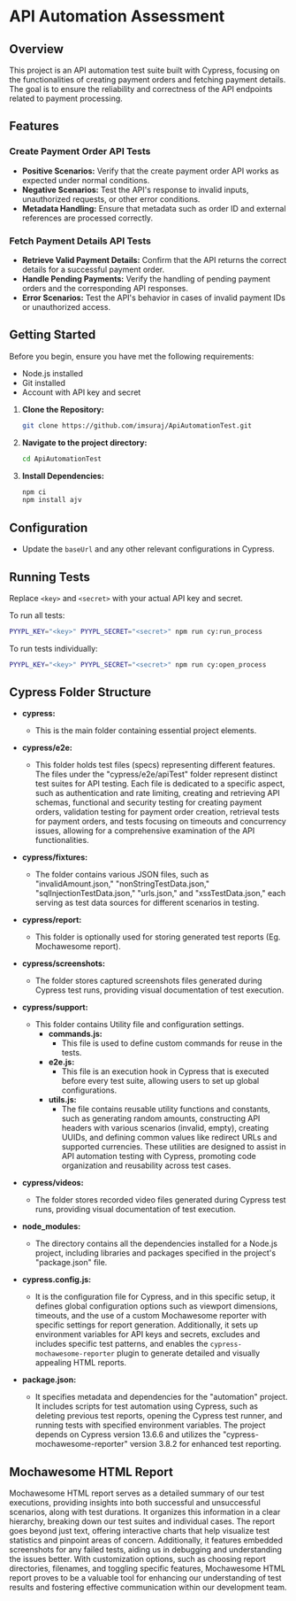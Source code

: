 # API Automation Assessment

## Overview

This project is an API automation test suite built with Cypress, focusing on the functionalities of creating payment orders and fetching payment details. The goal is to ensure the reliability and correctness of the API endpoints related to payment processing.

## Features

### Create Payment Order API Tests
- **Positive Scenarios:** Verify that the create payment order API works as expected under normal conditions.
- **Negative Scenarios:** Test the API's response to invalid inputs, unauthorized requests, or other error conditions.
- **Metadata Handling:** Ensure that metadata such as order ID and external references are processed correctly.

### Fetch Payment Details API Tests
- **Retrieve Valid Payment Details:** Confirm that the API returns the correct details for a successful payment order.
- **Handle Pending Payments:** Verify the handling of pending payment orders and the corresponding API responses.
- **Error Scenarios:** Test the API's behavior in cases of invalid payment IDs or unauthorized access.

## Getting Started

Before you begin, ensure you have met the following requirements:
- Node.js installed
- Git installed
- Account with API key and secret

1. **Clone the Repository:**
   ```bash
   git clone https://github.com/imsuraj/ApiAutomationTest.git
   ```

2. **Navigate to the project directory:**
   ```bash
   cd ApiAutomationTest
   ```

3. **Install Dependencies:**
   ```bash
   npm ci
   npm install ajv
   ```

## Configuration
- Update the `baseUrl` and any other relevant configurations in Cypress.

## Running Tests

Replace `<key>` and `<secret>` with your actual API key and secret.

To run all tests:
```bash
PYYPL_KEY="<key>" PYYPL_SECRET="<secret>" npm run cy:run_process
```

To run tests individually:

```bash
PYYPL_KEY="<key>" PYYPL_SECRET="<secret>" npm run cy:open_process
```

## Cypress Folder Structure

- **cypress:**
  - This is the main folder containing essential project elements.
- **cypress/e2e:**
  - This folder holds test files (specs) representing different features. The files under the "cypress/e2e/apiTest" folder represent distinct test suites for API testing. Each file is dedicated to a specific aspect, such as authentication and rate limiting, creating and retrieving API schemas, functional and security testing for creating payment orders, validation testing for payment order creation, retrieval tests for payment orders, and tests focusing on timeouts and concurrency issues, allowing for a comprehensive examination of the API functionalities.
- **cypress/fixtures:**
  - The folder contains various JSON files, such as "invalidAmount.json," "nonStringTestData.json," "sqlInjectionTestData.json," "urls.json," and "xssTestData.json," each serving as test data sources for different scenarios in testing.
- **cypress/report:**
  - This folder is optionally used for storing generated test reports (Eg. Mochawesome report).
- **cypress/screenshots:**
  - The folder stores captured screenshots files generated during Cypress test runs, providing visual documentation of test execution.
- **cypress/support:**
  - This folder contains Utility file and configuration settings.
    - **commands.js:**
      - This file is used to define custom commands for reuse in the tests.
    - **e2e.js:**
      - This file is an execution hook in Cypress that is executed before every test suite, allowing users to set up global configurations.
    - **utils.js:**
      - The file contains reusable utility functions and constants, such as generating random amounts, constructing API headers with various scenarios (invalid, empty), creating UUIDs, and defining common values like redirect URLs and supported currencies. These utilities are designed to assist in API automation testing with Cypress, promoting code organization and reusability across test cases.

- **cypress/videos:**
  - The folder stores recorded video files generated during Cypress test runs, providing visual documentation of test execution.

- **node_modules:**
  - The directory contains all the dependencies installed for a Node.js project, including libraries and packages specified in the project's "package.json" file.

- **cypress.config.js:**
  - It is the configuration file for Cypress, and in this specific setup, it defines global configuration options such as viewport dimensions, timeouts, and the use of a custom Mochawesome reporter with specific settings for report generation. Additionally, it sets up environment variables for API keys and secrets, excludes and includes specific test patterns, and enables the `cypress-mochawesome-reporter` plugin to generate detailed and visually appealing HTML reports.

- **package.json:**
  - It specifies metadata and dependencies for the "automation" project. It includes scripts for test automation using Cypress, such as deleting previous test reports, opening the Cypress test runner, and running tests with specified environment variables. The project depends on Cypress version 13.6.6 and utilizes the "cypress-mochawesome-reporter" version 3.8.2 for enhanced test reporting.

## Mochawesome HTML Report
Mochawesome HTML report serves as a detailed summary of our test executions, providing insights into both successful and unsuccessful scenarios, along with test durations. It organizes this information in a clear hierarchy, breaking down our test suites and individual cases. The report goes beyond just text, offering interactive charts that help visualize test statistics and pinpoint areas of concern. Additionally, it features embedded screenshots for any failed tests, aiding us in debugging and understanding the issues better. With customization options, such as choosing report directories, filenames, and toggling specific features, Mochawesome HTML report proves to be a valuable tool for enhancing our understanding of test results and fostering effective communication within our development team.
